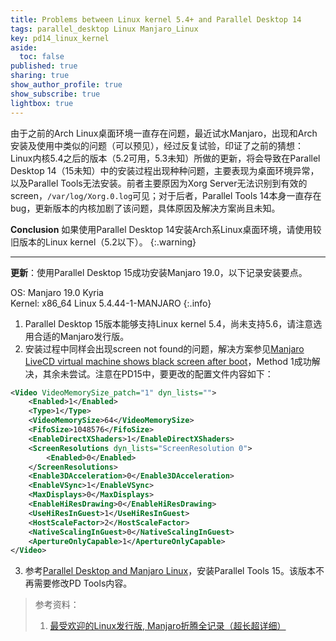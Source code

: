 ```yaml
---
title: Problems between Linux kernel 5.4+ and Parallel Desktop 14
tags: parallel_desktop Linux Manjaro_Linux
key: pd14_linux_kernel
aside:
  toc: false
published: true
sharing: true
show_author_profile: true
show_subscribe: true
lightbox: true
---
```


由于之前的Arch Linux桌面环境一直存在问题，最近试水Manjaro，出现和Arch安装及使用中类似的问题（可以预见），经过反复试验，印证了之前的猜想：Linux内核5.4之后的版本（5.2可用，5.3未知）所做的更新，将会导致在Parallel Desktop 14（15未知）中的安装过程出现种种问题，主要表现为桌面环境异常，以及Parallel Tools无法安装。前者主要原因为Xorg Server无法识别到有效的screen，`/var/log/Xorg.0.log`可见；对于后者，Parallel Tools 14本身一直存在bug，更新版本的内核加剧了该问题，具体原因及解决方案尚且未知。

**Conclusion**
如果使用Parallel Desktop 14安装Arch系Linux桌面环境，请使用较旧版本的Linux kernel（5.2以下）。
{:.warning}

---

**更新**：使用Parallel Desktop 15成功安装Manjaro 19.0，以下记录安装要点。

OS: Manjaro 19.0 Kyria  
Kernel: x86_64 Linux 5.4.44-1-MANJARO
{:.info}

1. Parallel Desktop 15版本能够支持Linux kernel 5.4，尚未支持5.6，请注意选用合适的Manjaro发行版。
2. 安装过程中同样会出现screen not found的问题，解决方案参见[Manjaro LiveCD virtual machine shows black screen after boot](https://kb.parallels.com/en/124751)，Method 1成功解决，其余未尝试。注意在PD15中，要更改的配置文件内容如下：

```xml
<Video VideoMemorySize_patch="1" dyn_lists="">
    <Enabled>1</Enabled>
    <Type>1</Type>
    <VideoMemorySize>64</VideoMemorySize>
    <FifoSize>1048576</FifoSize>
    <EnableDirectXShaders>1</EnableDirectXShaders>
    <ScreenResolutions dyn_lists="ScreenResolution 0">
        <Enabled>0</Enabled>
    </ScreenResolutions>
    <Enable3DAcceleration>0</Enable3DAcceleration>
    <EnableVSync>1</EnableVSync>
    <MaxDisplays>0</MaxDisplays>
    <EnableHiResDrawing>0</EnableHiResDrawing>
    <UseHiResInGuest>1</UseHiResInGuest>
    <HostScaleFactor>2</HostScaleFactor>
    <NativeScalingInGuest>0</NativeScalingInGuest>
    <ApertureOnlyCapable>1</ApertureOnlyCapable>
</Video>
```
3. 参考[Parallel Desktop and Manjaro Linux](https://www.linux.org/threads/parallels-desktop-and-manjaro-linux.29439/)，安装Parallel Tools 15。该版本不再需要修改PD Tools内容。

> 参考资料：
>
> 1. [最受欢迎的Linux发行版, Manjaro折腾全记录（超长超详细）](https://cloud.tencent.com/developer/article/1390999)
